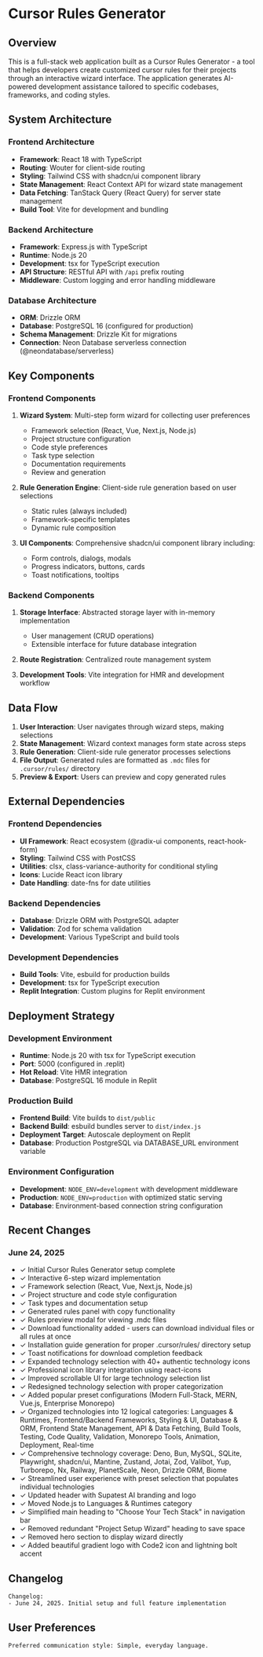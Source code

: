 # Cursor Rules Generator

## Overview

This is a full-stack web application built as a Cursor Rules Generator - a tool that helps developers create customized cursor rules for their projects through an interactive wizard interface. The application generates AI-powered development assistance tailored to specific codebases, frameworks, and coding styles.

## System Architecture

### Frontend Architecture
- **Framework**: React 18 with TypeScript
- **Routing**: Wouter for client-side routing
- **Styling**: Tailwind CSS with shadcn/ui component library
- **State Management**: React Context API for wizard state management
- **Data Fetching**: TanStack Query (React Query) for server state management
- **Build Tool**: Vite for development and bundling

### Backend Architecture
- **Framework**: Express.js with TypeScript
- **Runtime**: Node.js 20
- **Development**: tsx for TypeScript execution
- **API Structure**: RESTful API with `/api` prefix routing
- **Middleware**: Custom logging and error handling middleware

### Database Architecture
- **ORM**: Drizzle ORM
- **Database**: PostgreSQL 16 (configured for production)
- **Schema Management**: Drizzle Kit for migrations
- **Connection**: Neon Database serverless connection (@neondatabase/serverless)

## Key Components

### Frontend Components
1. **Wizard System**: Multi-step form wizard for collecting user preferences
   - Framework selection (React, Vue, Next.js, Node.js)
   - Project structure configuration
   - Code style preferences
   - Task type selection
   - Documentation requirements
   - Review and generation

2. **Rule Generation Engine**: Client-side rule generation based on user selections
   - Static rules (always included)
   - Framework-specific templates
   - Dynamic rule composition

3. **UI Components**: Comprehensive shadcn/ui component library including:
   - Form controls, dialogs, modals
   - Progress indicators, buttons, cards
   - Toast notifications, tooltips

### Backend Components
1. **Storage Interface**: Abstracted storage layer with in-memory implementation
   - User management (CRUD operations)
   - Extensible interface for future database integration

2. **Route Registration**: Centralized route management system
3. **Development Tools**: Vite integration for HMR and development workflow

## Data Flow

1. **User Interaction**: User navigates through wizard steps, making selections
2. **State Management**: Wizard context manages form state across steps
3. **Rule Generation**: Client-side rule generator processes selections
4. **File Output**: Generated rules are formatted as `.mdc` files for `.cursor/rules/` directory
5. **Preview & Export**: Users can preview and copy generated rules

## External Dependencies

### Frontend Dependencies
- **UI Framework**: React ecosystem (@radix-ui components, react-hook-form)
- **Styling**: Tailwind CSS with PostCSS
- **Utilities**: clsx, class-variance-authority for conditional styling
- **Icons**: Lucide React icon library
- **Date Handling**: date-fns for date utilities

### Backend Dependencies
- **Database**: Drizzle ORM with PostgreSQL adapter
- **Validation**: Zod for schema validation
- **Development**: Various TypeScript and build tools

### Development Dependencies
- **Build Tools**: Vite, esbuild for production builds
- **Development**: tsx for TypeScript execution
- **Replit Integration**: Custom plugins for Replit environment

## Deployment Strategy

### Development Environment
- **Runtime**: Node.js 20 with tsx for TypeScript execution
- **Port**: 5000 (configured in .replit)
- **Hot Reload**: Vite HMR integration
- **Database**: PostgreSQL 16 module in Replit

### Production Build
- **Frontend Build**: Vite builds to `dist/public`
- **Backend Build**: esbuild bundles server to `dist/index.js`
- **Deployment Target**: Autoscale deployment on Replit
- **Database**: Production PostgreSQL via DATABASE_URL environment variable

### Environment Configuration
- **Development**: `NODE_ENV=development` with development middleware
- **Production**: `NODE_ENV=production` with optimized static serving
- **Database**: Environment-based connection string configuration

## Recent Changes

### June 24, 2025
- ✓ Initial Cursor Rules Generator setup complete
- ✓ Interactive 6-step wizard implementation
- ✓ Framework selection (React, Vue, Next.js, Node.js)
- ✓ Project structure and code style configuration
- ✓ Task types and documentation setup
- ✓ Generated rules panel with copy functionality
- ✓ Rules preview modal for viewing .mdc files
- ✓ Download functionality added - users can download individual files or all rules at once
- ✓ Installation guide generation for proper .cursor/rules/ directory setup
- ✓ Toast notifications for download completion feedback
- ✓ Expanded technology selection with 40+ authentic technology icons
- ✓ Professional icon library integration using react-icons
- ✓ Improved scrollable UI for large technology selection list
- ✓ Redesigned technology selection with proper categorization
- ✓ Added popular preset configurations (Modern Full-Stack, MERN, Vue.js, Enterprise Monorepo)
- ✓ Organized technologies into 12 logical categories: Languages & Runtimes, Frontend/Backend Frameworks, Styling & UI, Database & ORM, Frontend State Management, API & Data Fetching, Build Tools, Testing, Code Quality, Validation, Monorepo Tools, Animation, Deployment, Real-time
- ✓ Comprehensive technology coverage: Deno, Bun, MySQL, SQLite, Playwright, shadcn/ui, Mantine, Zustand, Jotai, Zod, Valibot, Yup, Turborepo, Nx, Railway, PlanetScale, Neon, Drizzle ORM, Biome
- ✓ Streamlined user experience with preset selection that populates individual technologies
- ✓ Updated header with Supatest AI branding and logo
- ✓ Moved Node.js to Languages & Runtimes category
- ✓ Simplified main heading to "Choose Your Tech Stack" in navigation bar
- ✓ Removed redundant "Project Setup Wizard" heading to save space
- ✓ Removed hero section to display wizard directly
- ✓ Added beautiful gradient logo with Code2 icon and lightning bolt accent

## Changelog

```
Changelog:
- June 24, 2025. Initial setup and full feature implementation
```

## User Preferences

```
Preferred communication style: Simple, everyday language.
```